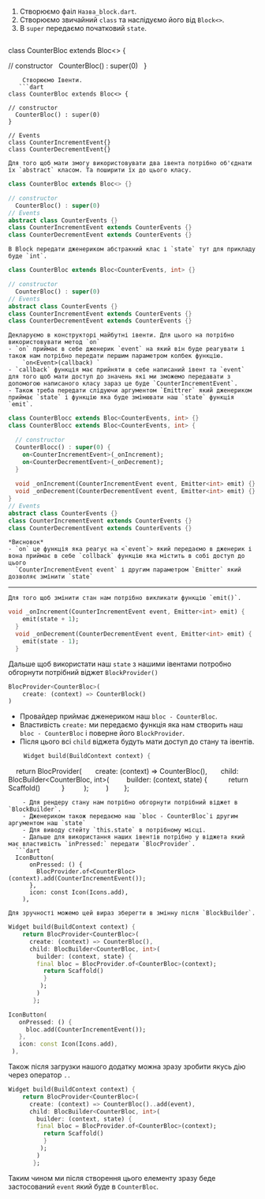 1. Створюємо фаіл `Назва_block.dart`.
2. Створюємо звичайний `class`  та наслідуємо його від `Block<>`.
3. В `super` передаємо початковий `state`.
   ```dart
class CounterBloc extends Bloc<> {

// constructor
  CounterBloc() : super(0)
  }
```
	Створюємо Івенти.
   ```dart
class CounterBloc extends Bloc<> {

// constructor
  CounterBloc() : super(0)
}

// Events
class CounterIncrementEvent{}
class CounterDecrementEvent{}
```
	Для того щоб мати змогу використовувати два івента потрібно об'єднати їх `abstract` класом. Та поширити їх до цього класу.
   ```dart
class CounterBloc extends Bloc<> {}

// constructor
  CounterBloc() : super(0)
// Events
abstract class CounterEvents {}
class CounterIncrementEvent extends CounterEvents {}
class CounterDecrementEvent extends CounterEvents {}
``` 
	В Block передати дженериком абстракний клас і `state` тут для прикладу буде `int`.
   ```dart
class CounterBloc extends Bloc<CounterEvents, int> {}

// constructor
  CounterBloc() : super(0)
// Events
abstract class CounterEvents {}
class CounterIncrementEvent extends CounterEvents {}
class CounterDecrementEvent extends CounterEvents {}
``` 
	Декларуємо в конструкторі майбутні івенти. Для цього на потрібно використовувати метод `on`
	- `on` приймає в себе дженерик `event` на який він буде реагувати і також нам потрібно передати першим параметром колбек функцію.
		`on<Event>(callback) `
	- `callback` функція має прийняти в себе написаний івент та `event` для того щоб мати доступ до значень які ми зможемо передавати з допомогою написаного класу зараз це буде `CounterIncrementEvent`.
	- Також треба передати слідуючи аргументом `Emittrer` який дженериком приймає `state` і функцію яка буде змінювати наш `state` функція `emit`.
   ```dart
class CounterBlocc extends Bloc<CounterEvents, int> {}
class CounterBlocc extends Bloc<CounterEvents, int> {

  // constructor
  CounterBlocc() : super(0) {
    on<CounterIncrementEvent>(_onIncrement);
    on<CounterDecrementEvent>(_onDecrement);
  }
  
  void _onIncrement(CounterIncrementEvent event, Emitter<int> emit) {}
  void _onDecrement(CounterDecrementEvent event, Emitter<int> emit) {}
}
// Events
abstract class CounterEvents {}
class CounterIncrementEvent extends CounterEvents {}
class CounterDecrementEvent extends CounterEvents {}
``` 
	*Висновок*
	- `on` це функція яка реагує на <`event`> який передаємо в дженерик і вона приймає в себе `collback` функцію яка містить в собі доступ до цього
	  `CounterIncrementEvent event` і другим параметром `Emitter` який дозволяє змінити `state`
---
	Для того щоб змінити стан нам потрібно викликати функцію `emit()`.
   ```dart
   void _onIncrement(CounterIncrementEvent event, Emitter<int> emit) {
    emit(state + 1);
  }
  void _onDecrement(CounterDecrementEvent event, Emitter<int> emit) {
    emit(state - 1);
  }
```

Дальше щоб використати наш `state` з нашими івентами потробно обгорнути потрібний віджет `BlockProvider()`
```dart
BlocProvider<CounterBloc>(
	create: (context) => CounterBlock()
)
```
- Провайдер приймає дженериком наш `bloc - CounterBloc`. 
- Властивість `create:`  ми передаємо функція яка нам створить наш `bloc - CounterBloc` і поверне його `BlockProvider`.
- Після цього всі `child` віджета будуть мати доступ до стану та івентів.
  ```dart
   Widget build(BuildContext context) {
    return BlocProvider<CounterBloc>(
      create: (context) => CounterBloc(),
      child: BlocBuilder<CounterBloc, int>(
        builder: (context, state) {
          return Scaffold()
          }
         );
        )
       };
```
	- Для рендеру стану нам потрібно обгорнути потрібний віджет в `BlockBuilder`.
	- Дженериком також передаємо наш `bloc - CounterBloc`і другим аргументом наш `state`
	- Для виводу стейту `this.state` в потрібному місці.
	- Дальше для використання наших івентів потрібно у віджета який має властивість `inPressed:` передати `BlocProvider`.
  ```dart
  IconButton(
	  onPressed: () {
		BlocProvider.of<CounterBloc>(context).add(CounterIncrementEvent());
	  },
	  icon: const Icon(Icons.add),
	),
```
	Для зручності можемо цей вираз зберегти в змінну після `BlockBuilder`.
```dart
Widget build(BuildContext context) {
    return BlocProvider<CounterBloc>(
      create: (context) => CounterBloc(),
      child: BlocBuilder<CounterBloc, int>(
        builder: (context, state) {
        final bloc = BlocProvider.of<CounterBloc>(context);
          return Scaffold()
          }
         );
        )
       };
```

   ```dart
IconButton(
	  onPressed: () {
		bloc.add(CounterIncrementEvent());
	  },
	  icon: const Icon(Icons.add),
	),
```

Також після загрузки нашого додатку можна зразу зробити якусь дію через оператор `..`
```dart
Widget build(BuildContext context) {
    return BlocProvider<CounterBloc>(
      create: (context) => CounterBloc()..add(event),
      child: BlocBuilder<CounterBloc, int>(
        builder: (context, state) {
        final bloc = BlocProvider.of<CounterBloc>(context);
          return Scaffold()
          }
         );
        )
       };
```
Таким чином ми після створення цього елементу зразу бeде застосований `event` який буде в `CounterBloc`.